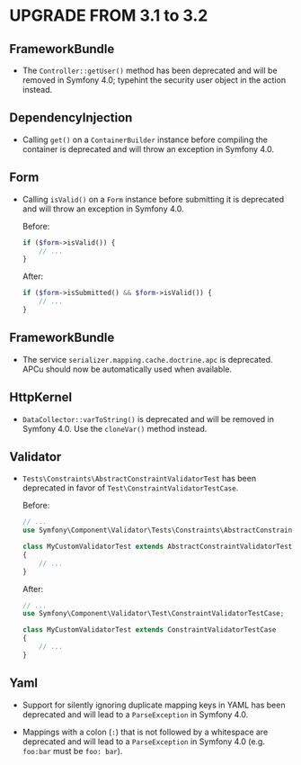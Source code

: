UPGRADE FROM 3.1 to 3.2
=======================

FrameworkBundle
---------------

 * The `Controller::getUser()` method has been deprecated and will be removed in
   Symfony 4.0; typehint the security user object in the action instead.

DependencyInjection
-------------------

 * Calling `get()` on a `ContainerBuilder` instance before compiling the
   container is deprecated and will throw an exception in Symfony 4.0.

Form
----

 * Calling `isValid()` on a `Form` instance before submitting it
   is deprecated and will throw an exception in Symfony 4.0.

   Before:

   ```php
   if ($form->isValid()) {
       // ...
   }
   ```

   After:

   ```php
   if ($form->isSubmitted() && $form->isValid()) {
       // ...
   }
   ```

FrameworkBundle
---------------

 * The service `serializer.mapping.cache.doctrine.apc` is deprecated. APCu should now
   be automatically used when available.

HttpKernel
----------

 * `DataCollector::varToString()` is deprecated and will be removed in Symfony
   4.0. Use the `cloneVar()` method instead.

Validator
---------

 * `Tests\Constraints\AbstractConstraintValidatorTest` has been deprecated in
   favor of `Test\ConstraintValidatorTestCase`.

   Before:

   ```php
   // ...
   use Symfony\Component\Validator\Tests\Constraints\AbstractConstraintValidatorTest;

   class MyCustomValidatorTest extends AbstractConstraintValidatorTest
   {
       // ...
   }
   ```

   After:

   ```php
   // ...
   use Symfony\Component\Validator\Test\ConstraintValidatorTestCase;

   class MyCustomValidatorTest extends ConstraintValidatorTestCase
   {
       // ...
   }
   ```

Yaml
----

 * Support for silently ignoring duplicate mapping keys in YAML has been
   deprecated and will lead to a `ParseException` in Symfony 4.0.

 * Mappings with a colon (`:`) that is not followed by a whitespace are deprecated
   and will lead to a `ParseException` in Symfony 4.0 (e.g. `foo:bar` must be
   `foo: bar`).
